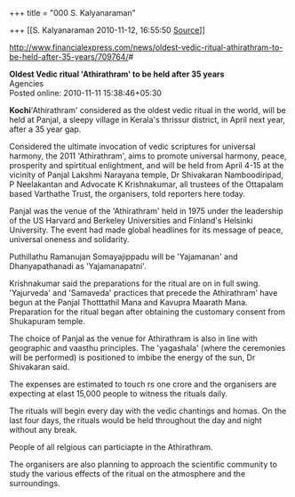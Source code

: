 +++
title = "000 S. Kalyanaraman"

+++
[[S. Kalyanaraman	2010-11-12, 16:55:50 [Source](https://groups.google.com/g/bvparishat/c/Mf00fRRk-lw)]]



  

<http://www.financialexpress.com/news/oldest-vedic-ritual-athirathram-to-be-held-after-35-years/709764/>#

  
**Oldest Vedic ritual 'Athirathram' to be held after 35 years**  
Agencies  
Posted online: 2010-11-11 15:38:46+05:30  

**Kochi**'Athirathram' considered as the oldest vedic ritual in the world, will be held at Panjal, a sleepy village in Kerala's thrissur district, in April next year, after a 35 year gap.

Considered the ultimate invocation of vedic scriptures for universal harmony, the 2011 'Athirathram', aims to promote universal harmony, peace, prosperity and spirtitual enlightment, and will be held from April 4-15 at the vicinity of Panjal Lakshmi Narayana temple, Dr Shivakaran Namboodiripad, P Neelakantan and Advocate K Krishnakumar, all trustees of the Ottapalam based Varthathe Trust, the organisers, told reporters here today.

Panjal was the venue of the 'Athirathram' held in 1975 under the leadership of the US Harvard and Berkeley Universities and Finland's Helsinki University. The event had made global headlines for its message of peace, universal oneness and solidarity.

Puthillathu Ramanujan Somayajippadu will be 'Yajamanan' and Dhanyapathanadi as 'Yajamanapatni'.

Krishnakumar said the preparations for the ritual are on in full swing. 'Yajurveda' and 'Samaveda' practices that precede the Athirathram' have begun at the Panjal Thotttathil Mana and Kavupra Maarath Mana. Preparation for the ritual began after obtaining the customary consent from Shukapuram temple.

The choice of Panjal as the venue for Athirathram is also in line with geographic and vaasthu principles. The 'yagashala' (where the ceremonies will be performed) is positioned to imbibe the energy of the sun, Dr Shivakaran said.

The expenses are estimated to touch rs one crore and the organisers are expecting at elast 15,000 people to witness the rituals daily.

The rituals will begin every day with the vedic chantings and homas. On the last four days, the rituals would be held throughout the day and night without any break.

People of all relgious can particiapte in the Athirathram.

The organisers are also planning to approach the scientific community to study the various effects of the ritual on the atmosphere and the surroundings.


